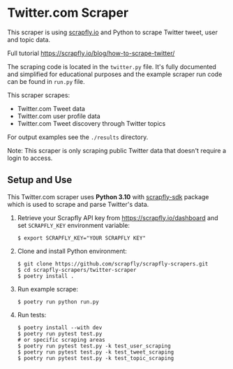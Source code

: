 # Twitter.com Scraper

This scraper is using [scrapfly.io](https://scrapfly.io/) and Python to scrape Twitter tweet, user and topic data.

Full tutorial <https://scrapfly.io/blog/how-to-scrape-twitter/>

The scraping code is located in the `twitter.py` file. It's fully documented and simplified for educational purposes and the example scraper run code can be found in `run.py` file.

This scraper scrapes:
- Twitter.com Tweet data
- Twitter.com user profile data
- Twitter.com Tweet discovery through Twitter topics

For output examples see the `./results` directory.

Note: This scraper is only scraping public Twitter data that doesn't require a login to access.

## Setup and Use

This Twitter.com scraper uses __Python 3.10__ with [scrapfly-sdk](https://pypi.org/project/scrapfly-sdk/) package which is used to scrape and parse Twitter's data.

1. Retrieve your Scrapfly API key from <https://scrapfly.io/dashboard> and set `SCRAPFLY_KEY` environment variable:
    ```shell
    $ export SCRAPFLY_KEY="YOUR SCRAPFLY KEY"
    ```
2. Clone and install Python environment:
    ```shell
    $ git clone https://github.com/scrapfly/scrapfly-scrapers.git
    $ cd scrapfly-scrapers/twitter-scraper
    $ poetry install .
    ```
3. Run example scrape:
    ```shell
    $ poetry run python run.py
    ```
4. Run tests:
    ```shell
    $ poetry install --with dev
    $ poetry run pytest test.py
    # or specific scraping areas
    $ poetry run pytest test.py -k test_user_scraping
    $ poetry run pytest test.py -k test_tweet_scraping
    $ poetry run pytest test.py -k test_topic_scraping
    ```

